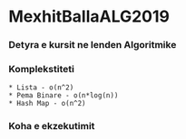# MexhitBallaALG2019
### Detyra e kursit ne lenden Algoritmike


### Komplekstiteti
```
* Lista - o(n^2)
* Pema Binare - o(n*log(n))
* Hash Map - o(n^2)
```

### Koha e ekzekutimit
```

```
